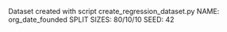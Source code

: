 Dataset created with script create_regression_dataset.py
NAME:           org_date_founded
SPLIT SIZES:    80/10/10
SEED:           42
